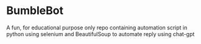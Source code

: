 # BumbleBot
A fun, for educational purpose only repo containing automation script in python using selenium and BeautifulSoup to automate reply using chat-gpt
